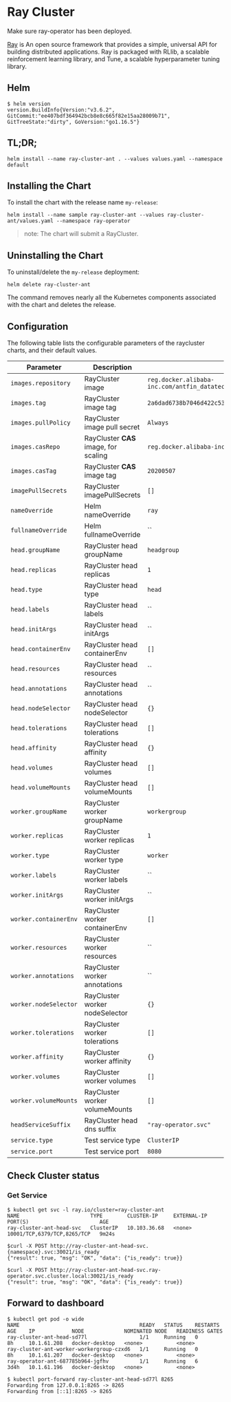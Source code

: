 # Ray Cluster

Make sure ray-operator has been deployed.

[Ray](https://ray.io/) is An open source framework that provides a simple, universal API for building distributed applications. Ray is packaged with RLlib, a scalable reinforcement learning library, and Tune, a scalable hyperparameter tuning library.

## Helm

```console
$ helm version
version.BuildInfo{Version:"v3.6.2", GitCommit:"ee407bdf364942bcb8e8c665f82e15aa28009b71", GitTreeState:"dirty", GoVersion:"go1.16.5"}
```

## TL;DR;

```console
helm install --name ray-cluster-ant . --values values.yaml --namespace default
```

## Installing the Chart

To install the chart with the release name `my-release`:


```console
helm install --name sample ray-cluster-ant --values ray-cluster-ant/values.yaml --namespace ray-operator
```

> note: The chart will submit a RayCluster. 


## Uninstalling the Chart

To uninstall/delete the `my-release` deployment:

```console
helm delete ray-cluster-ant
```

The command removes nearly all the Kubernetes components associated with the
chart and deletes the release.

## Configuration

The following table lists the configurable parameters of the raycluster charts, and their default values.

| Parameter                                         | Description                                                                                                                                         | Default                       |
| ------------------------------------------------- | --------------------------------------------------------------------------------------------------------------------------------------------------- | ----------------------------- |
| `images.repository`                               | RayCluster image                                                                                                                              | `reg.docker.alibaba-inc.com/antfin_datatech_share/ray_serving_package_prod`       |
| `images.tag`                                      | RayCluster image tag                                                                                                                          | `2a6dad6738b7046d422c53a32a7aee06f1e22765`                       |
| `images.pullPolicy`                               | RayCluster image pull secret                                                                                                                  | `Always`                            |
| `images.casRepo`                                  | RayCluster **CAS** image, for scaling                                                                                                                  | `reg.docker.alibaba-inc.com/onlinedata/clusterapiserver`                |
| `images.casTag`                                   | RayCluster **CAS** image tag                                                                                                                               | `20200507`       |
| `imagePullSecrets`                                | RayCluster imagePullSecrets                                                                                                                   | `[]`                       |
| `nameOverride`                                    | Helm nameOverride                                                                                                                               | `ray`    |
| `fullnameOverride`                                | Helm fullnameOverride                                                                                                                         | ``             |
| `head.groupName`                                  | RayCluster head groupName                                                                                                                   | `headgroup`                |
| `head.replicas`                                   | RayCluster head replicas                                                                                                                             | `1` |
| `head.type`                                   | RayCluster head type                                                                                                                             | `head` |
| `head.labels`                                   | RayCluster head labels                                                                                                                             | `` |
| `head.initArgs`                                   | RayCluster head initArgs                                                                                                                             | `` |
| `head.containerEnv`                                   | RayCluster head containerEnv                                                                                                                             | `[]` |
| `head.resources`                                   | RayCluster head resources                                                                                                                             | `` |
| `head.annotations`                                   | RayCluster head annotations                                                                                                                             | `` |
| `head.nodeSelector`                                   | RayCluster head nodeSelector                                                                                                                             | `{}` |
| `head.tolerations`                                   | RayCluster head tolerations                                                                                                                             | `[]` |
| `head.affinity`                                   | RayCluster head affinity                                                                                                                             | `{}` |
| `head.volumes`                                   | RayCluster head volumes                                                                                                                             | `[]` |
| `head.volumeMounts`                                   | RayCluster head volumeMounts                                                                                                                             | `[]` |
| `worker.groupName`                                  | RayCluster worker groupName                                                                                                                   | `workergroup`                |
| `worker.replicas`                                   | RayCluster worker replicas                                                                                                                             | `1` |
| `worker.type`                                   | RayCluster worker type                                                                                                                             | `worker` |
| `worker.labels`                                   | RayCluster worker labels                                                                                                                             | `` |
| `worker.initArgs`                                   | RayCluster worker initArgs                                                                                                                             | `` |
| `worker.containerEnv`                                   | RayCluster worker containerEnv                                                                                                                             | `[]` |
| `worker.resources`                                   | RayCluster worker resources                                                                                                                             | `` |
| `worker.annotations`                                   | RayCluster worker annotations                                                                                                                             | `` |
| `worker.nodeSelector`                                   | RayCluster worker nodeSelector                                                                                                                             | `{}` |
| `worker.tolerations`                                   | RayCluster worker tolerations                                                                                                                             | `[]` |
| `worker.affinity`                                   | RayCluster worker affinity                                                                                                                             | `{}` |
| `worker.volumes`                                   | RayCluster worker volumes                                                                                                                             | `[]` |
| `worker.volumeMounts`                                   | RayCluster worker volumeMounts                                                                                                                             | `[]` |
| `headServiceSuffix`                                   | RayCluster head dns suffix                                                                                                                              | `"ray-operator.svc"` |
| `service.type`                                   | Test service type                                                                                                                              | `ClusterIP` |
| `service.port`                                   |  Test service port                                                                                                                        | `8080` |


## Check Cluster status

### Get Service 

```console
$ kubectl get svc -l ray.io/cluster=ray-cluster-ant
NAME                       TYPE        CLUSTER-IP     EXTERNAL-IP   PORT(S)                       AGE
ray-cluster-ant-head-svc   ClusterIP   10.103.36.68   <none>        10001/TCP,6379/TCP,8265/TCP   9m24s
```

```console
$curl -X POST http://ray-cluster-ant-head-svc.{namespace}.svc:30021/is_ready
{"result": true, "msg": "OK", "data": {"is_ready": true}}

$curl -X POST http://ray-cluster-ant-head-svc.ray-operator.svc.cluster.local:30021/is_ready
{"result": true, "msg": "OK", "data": {"is_ready": true}}
```





## Forward to dashboard

```console
$ kubectl get pod -o wide
NAME                                       READY   STATUS    RESTARTS   AGE    IP            NODE             NOMINATED NODE   READINESS GATES
ray-cluster-ant-head-sd77l                 1/1     Running   0          8h     10.1.61.208   docker-desktop   <none>           <none>
ray-cluster-ant-worker-workergroup-czxd6   1/1     Running   0          8h     10.1.61.207   docker-desktop   <none>           <none>
ray-operator-ant-687785b964-jgfhv          1/1     Running   6          3d4h   10.1.61.196   docker-desktop   <none>           <none>

$ kubectl port-forward ray-cluster-ant-head-sd77l 8265
Forwarding from 127.0.0.1:8265 -> 8265
Forwarding from [::1]:8265 -> 8265
```
